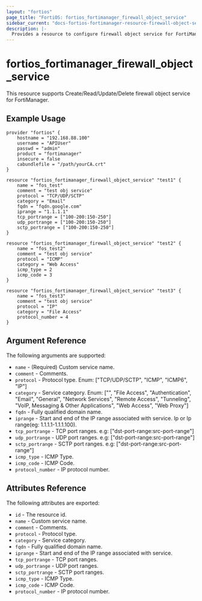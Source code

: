 ```yaml
---
layout: "fortios"
page_title: "FortiOS: fortios_fortimanager_firewall_object_service"
sidebar_current: "docs-fortios-fortimanager-resource-firewall-object-service"
description: |-
  Provides a resource to configure firewall object service for FortiManager.
---
```


# fortios_fortimanager_firewall_object_service
This resource supports Create/Read/Update/Delete firewall object service for FortiManager.

## Example Usage
```hcl
provider "fortios" {
	hostname = "192.168.88.100"
	username = "APIUser"
	passwd = "admin"
	product = "fortimanager"
	insecure = false
	cabundlefile = "/path/yourCA.crt"
}

resource "fortios_fortimanager_firewall_object_service" "test1" {
	name = "fos_test"
	comment = "test obj service"
	protocol = "TCP/UDP/SCTP"
	category = "Email"
	fqdn = "fqdn.google.com"
	iprange = "1.1.1.1"
	tcp_portrange = ["100-200:150-250"]
	udp_portrange = ["100-200:150-250"]
	sctp_portrange = ["100-200:150-250"]
}

resource "fortios_fortimanager_firewall_object_service" "test2" {
	name = "fos_test2"
	comment = "test obj service"
	protocol = "ICMP"
	category = "Web Access"
	icmp_type = 2
	icmp_code = 3
}

resource "fortios_fortimanager_firewall_object_service" "test3" {
	name = "fos_test3"
	comment = "test obj service"
	protocol = "IP"
	category = "File Access"
	protocol_number = 4
}

```

## Argument Reference
The following arguments are supported:

* `name` - (Required) Custom service name.
* `comment` - Comments.
* `protocol` - Protocol type. Enum: ["TCP/UDP/SCTP", "ICMP", "ICMP6", "IP"]
* `category` - Service category. Enum: ["", "File Access", "Authentication", "Email", "General", "Network Services", "Remote Access", "Tunneling", "VoIP, Messaging & Other Applications", "Web Access", "Web Proxy"]
* `fqdn` - Fully qualified domain name.
* `iprange` - Start and end of the IP range associated with service. Ip or Ip range(eg: 1.1.1.1-1.1.1.100).
* `tcp_portrange` - TCP port ranges. e.g: ["dst-port-range:src-port-range"]
* `udp_portrange` - UDP port ranges. e.g: ["dst-port-range:src-port-range"]
* `sctp_portrange` - SCTP port ranges. e.g: ["dst-port-range:src-port-range"]
* `icmp_type` - ICMP Type.
* `icmp_code` - ICMP Code.
* `protocol_number` - IP protocol number.

## Attributes Reference
The following attributes are exported:

* `id` - The resource id.
* `name` - Custom service name.
* `comment` - Comments.
* `protocol` - Protocol type.
* `category` - Service category.
* `fqdn` - Fully qualified domain name.
* `iprange` - Start and end of the IP range associated with service.
* `tcp_portrange` - TCP port ranges.
* `udp_portrange` - UDP port ranges.
* `sctp_portrange` - SCTP port ranges.
* `icmp_type` - ICMP Type.
* `icmp_code` - ICMP Code.
* `protocol_number` - IP protocol number.
